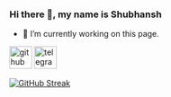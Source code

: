 



### Hi there 👋, my name is Shubhansh




- 🔭 I’m currently working on this page. 


[<img src='https://cdn.jsdelivr.net/npm/simple-icons@3.0.1/icons/github.svg' alt='github' height='40'>](https://github.com/brnwlshubh)  [<img src='https://cdn.jsdelivr.net/npm/simple-icons@3.0.1/icons/telegram.svg' alt='telegram' height='40'>](t.me/brnwlshubh)  





[![GitHub Streak](https://github-readme-streak-stats.herokuapp.com?user=brnwlshubh&theme=dark&date_format=M%20j%5B%2C%20Y%5D)](https://git.io/streak-stats)
